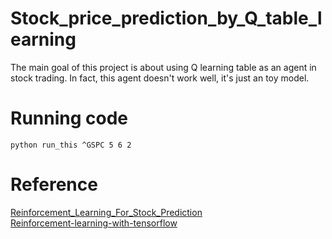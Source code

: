 # Stock_price_prediction_by_Q_table_learning
The main goal of this project is about using Q learning table as an agent in stock trading. 
In fact, this agent doesn't work well, it's just an toy model.
# Running code
```
python run_this ^GSPC 5 6 2
```

# Reference
[Reinforcement_Learning_For_Stock_Prediction](https://github.com/llSourcell/Reinforcement_Learning_for_Stock_Prediction.git)\
[Reinforcement-learning-with-tensorflow](https://github.com/MorvanZhou/Reinforcement-learning-with-tensorflow.git)
